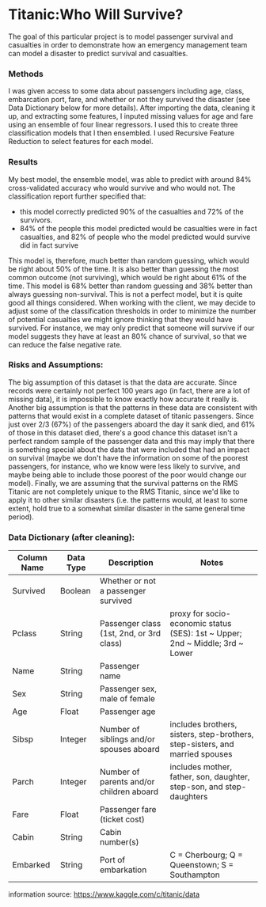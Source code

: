 # Titanic:Who Will Survive?
The goal of this particular project is to model passenger survival and casualties in order to demonstrate how an emergency management team can model a disaster to predict survival and casualties.
### Methods
I was given access to some data about passengers including age, class, embarcation port, fare, and whether or not they survived the disaster (see Data Dictionary below for more details). After importing the data, cleaning it up, and extracting some features, I inputed missing values for age and fare using an ensemble of four linear regressors. I used this to create three classification models that I then ensembled. I used Recursive Feature Reduction to select features for each model.
### Results
My best model, the ensemble model, was able to predict with around 84% cross-validated accuracy who would survive and who would not. The classification report further specified that:
- this model correctly predicted 90% of the casualties and 72% of the survivors. 
- 84% of the people this model predicted would be casualties were in fact casualties, and 82% of people who the model predicted would survive did in fact survive

This model is, therefore, much better than random guessing, which would be right about 50% of the time. It is also better than guessing the most common outcome (not surviving), which would be right about 61% of the time. This model is 68% better than random guessing and 38% better than always guessing non-survival. This is not a perfect model, but it is quite good all things considered. When working with the client, we may decide to adjust some of the classification thresholds in order to minimize the number of potential casualties we might ignore thinking that they would have survived. For instance, we may only predict that someone will survive if our model suggests they have at least an 80% chance of survival, so that we can reduce the false negative rate.
### Risks and Assumptions:
The big assumption of this dataset is that the data are accurate. Since records were certainly not perfect 100 years ago (in fact, there are a lot of missing data), it is impossible to know exactly how accurate it really is. Another big assumption is that the patterns in these data are consistent with patterns that would exist in a complete dataset of titanic passengers. Since just over 2/3 (67%) of the passengers aboard the day it sank died, and 61% of those in this dataset died, there's a good chance this dataset isn't a perfect random sample of the passenger data and this may imply that there is something special about the data that were included that had an impact on survival (maybe we don't have the information on some of the poorest passengers, for instance, who we know were less likely to survive, and maybe being able to include those poorest of the poor would change our model). Finally, we are assuming that the survival patterns on the RMS Titanic are not completely unique to the RMS Titanic, since we'd like to apply it to other similar disasters (i.e. the patterns would, at least to some extent, hold true to a somewhat similar disaster in the same general time period).
### Data Dictionary (after cleaning):

Column Name|Data Type|Description|Notes
-----------|---------|-----------|-----
Survived|Boolean|Whether or not a passenger survived|
Pclass|String|Passenger class (1st, 2nd, or 3rd class)| proxy for socio-economic status (SES): 1st ~ Upper; 2nd ~ Middle; 3rd ~ Lower
Name|String|Passenger name|
Sex|String|Passenger sex, male of female|
Age|Float|Passenger age|
Sibsp|Integer|Number of siblings and/or spouses aboard|includes brothers, sisters, step-brothers, step-sisters, and married spouses
Parch|Integer|Number of parents and/or children aboard|includes mother, father, son, daughter, step-son, and step-daughters
Fare|Float|Passenger fare (ticket cost)|
Cabin|String|Cabin number(s)|
Embarked|String|Port of embarkation| C = Cherbourg; Q = Queenstown; S = Southampton

information source: https://www.kaggle.com/c/titanic/data
